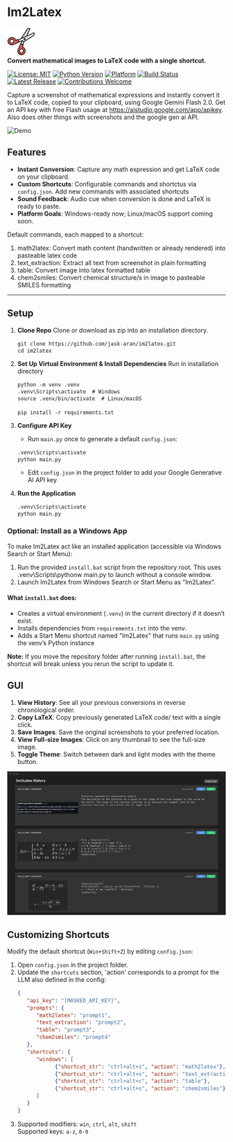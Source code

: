 # Im2Latex

![Im2Latex Logo](assets/scissor.png)  
**Convert mathematical images to LaTeX code with a single shortcut.**

[![License: MIT](https://img.shields.io/badge/License-MIT-blue.svg)](LICENSE)
[![Python Version](https://img.shields.io/badge/Python-3.8+-yellow.svg)](https://www.python.org/downloads/)
[![Platform](https://img.shields.io/badge/Platform-Windows%20|%20Linux%20|%20macOS-lightgrey.svg)]()
[![Build Status](https://img.shields.io/badge/build-passing-brightgreen.svg)]()
[![Latest Release](https://img.shields.io/badge/release-v1.0-orange.svg)](https://github.com/username/im2latex/releases)
[![Contributions Welcome](https://img.shields.io/badge/contributions-welcome-brightgreen.svg)](https://github.com/username/im2latex/issues)


Capture a screenshot of mathematical expressions and instantly convert it to LaTeX code, copied to your clipboard, using Google Gemini Flash 2.0. Get an API key with free Flash usage at https://aistudio.google.com/app/apikey. Also does other things with screenshots and the google gen ai API.

![Demo](.github/new_demo.gif)

## Features

- **Instant Conversion**: Capture any math expression and get LaTeX code on your clipboard.
- **Custom Shortcuts**: Configurable commands and shortctus via `config.json`. Add new commands with associated shortcuts
- **Sound Feedback**: Audio cue when conversion is done and LaTeX is ready to paste.
- **Platform Goals**: Windows-ready now; Linux/macOS support coming soon.

Default commands, each mapped to a shortcut:

1. math2latex: Convert math content (handwritten or already rendered) into pasteable latex code
2. text_extraction: Extract all text from screenshot in plain formatting
3. table: Convert image into latex formatted table
4. chem2smiles: Convert chemical structure/s in image to pasteable SMILES formatting

---

## Setup
1. **Clone Repo**
   Clone or download as zip into an installation directory.

   ```
   git clone https://github.com/jask-aran/im2latex.git
   cd im2latex
   ```

3. **Set Up Virtual Environment & Install Dependencies**
   Run in installation directory
   ```
   python -m venv .venv
   .venv\Scripts\activate  # Windows
   source .venv/bin/activate  # Linux/macOS

   pip install -r requirements.txt
   ```

5. **Configure API Key**  
   - Run `main.py` once to generate a default `config.json`:
    ```
    .venv\Scripts\activate
    python main.py
    ```
   - Edit `config.json` in the project folder to add your Google Generative AI API key

6. **Run the Application**  
   ```
   .venv\Scripts\activate
   python main.py
   ```

### Optional: Install as a Windows App
To make Im2Latex act like an installed application (accessible via Windows Search or Start Menu):
1. Run the provided `install.bat` script from the repository root. This uses .venv\Scripts\pythonw main.py to launch without a console window.
2. Launch Im2Latex from Windows Search or Start Menu as "Im2Latex".

#### What `install.bat` does:
  - Creates a virtual environment (`.venv`) in the current directory if it doesn’t exist.
  - Installs dependencies from `requirements.txt` into the venv.
  - Adds a Start Menu shortcut named "Im2Latex" that runs `main.py` using the venv’s Python instance

**Note:** If you move the repository folder after running `install.bat`, the shortcut will break unless you rerun the script to update it.

## GUI
1. **View History**: See all your previous conversions in reverse chronological order.
2. **Copy LaTeX**: Copy previously generated LaTeX code/ text with a single click.
3. **Save Images**: Save the original screenshots to your preferred location.
4. **View Full-size Images**: Click on any thumbnail to see the full-size image.
5. **Toggle Theme**: Switch between dark and light modes with the theme button.

![GUI](.github/gui.png)

## Customizing Shortcuts

Modify the default shortcut (`Win+Shift+Z`) by editing `config.json`:
1. Open `config.json` in the project folder.
2. Update the `shortcuts` section, 'action' corresponds to a prompt for the LLM also defined in the config:
   ```json
   {
      "api_key": "[MASKED_API_KEY]",
      "prompts": {
         "math2latex": "prompt1",
         "text_extraction": "prompt2",
         "table": "prompt3",
         "chem2smiles": "prompt4"
      },
      "shortcuts": {
         "windows": [
               {"shortcut_str": "ctrl+alt+z", "action": "math2latex"},
               {"shortcut_str": "ctrl+alt+x", "action": "text_extraction"},
               {"shortcut_str": "ctrl+alt+c", "action": "table"},
               {"shortcut_str": "ctrl+alt+s", "action": "chem2smiles"}
         ]
      }
   }
   ```
3. Supported modifiers: `win`, `ctrl`, `alt`, `shift`  
   Supported keys: `a-z`, `0-9`

